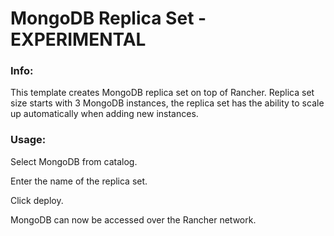 # MongoDB Replica Set - EXPERIMENTAL


### Info:

 This template creates MongoDB replica set on top of Rancher. Replica set size starts with 3 MongoDB instances, the replica set has the ability to scale up automatically when adding new instances. 
 
 
### Usage:

 Select MongoDB from catalog. 
 
 Enter the name of the replica set.
 
 Click deploy.
 
 MongoDB can now be accessed over the Rancher network. 